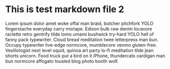 # This is test markdown file 2

Lorem ipsum dolor amet woke offal man braid, butcher pitchfork YOLO fingerstache everyday carry mixtape. Edison bulb raw denim locavore raclette retro gentrify tilde lomo umami bushwick try-hard YOLO hell of fanny pack typewriter. Cloud bread meditation twee letterpress man bun. Occupy typewriter live-edge normcore, mumblecore venmo gluten-free. Vexillologist next level squid, quinoa art party lo-fi meditation tilde jean shorts unicorn. Food truck put a bird on it iPhone, thundercats cardigan man bun normcore affogato tousled blog photo booth wolf.

